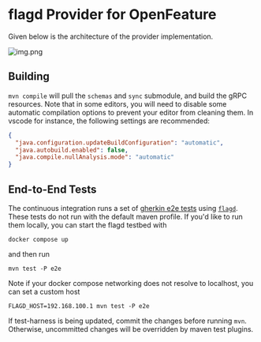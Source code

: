 # flagd Provider for OpenFeature

Given below is the architecture of the provider implementation.

![img.png](architecture.png)

## Building

`mvn compile` will pull the `schemas` and `sync` submodule, and build the gRPC resources.
Note that in some editors, you will need to disable some automatic compilation options to prevent your editor from cleaning them.
In vscode for instance, the following settings are recommended:

```json
{
  "java.configuration.updateBuildConfiguration": "automatic",
  "java.autobuild.enabled": false,
  "java.compile.nullAnalysis.mode": "automatic"
}
```

## End-to-End Tests

The continuous integration runs a set of [gherkin e2e tests](https://github.com/open-feature/test-harness/blob/main/features/evaluation.feature) using [`flagd`](https://github.com/open-feature/flagd). These tests do not run with the default maven profile. If you'd like to run them locally, you can start the flagd testbed with

```
docker compose up
```
and then run 
```
mvn test -P e2e
```

Note if your docker compose networking does not resolve to localhost, you can set a custom host
```
FLAGD_HOST=192.168.100.1 mvn test -P e2e
```

If test-harness is being updated, commit the changes before running `mvn`.
Otherwise, uncommitted changes will be overridden by maven test plugins.
